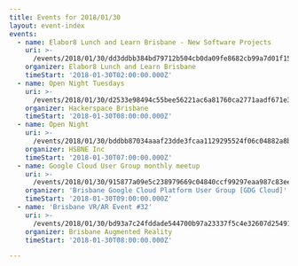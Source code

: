 ```yaml
---
title: Events for 2018/01/30
layout: event-index
events:
  - name: Elabor8 Lunch and Learn Brisbane - New Software Projects
    uri: >-
      /events/2018/01/30/dd3ddbb384bd79712b504cb0da09fe8682cb99a7d01f15b3d2e516a8601eda73
    organizer: Elabor8 Lunch and Learn Brisbane
    timeStart: '2018-01-30T02:00:00.000Z'
  - name: Open Night Tuesdays
    uri: >-
      /events/2018/01/30/d2533e98494c55bee56221ac6a81760ca2771aadf671e3478383f05ab062f8af
    organizer: Hackerspace Brisbane
    timeStart: '2018-01-30T08:00:00.000Z'
  - name: Open Night
    uri: >-
      /events/2018/01/30/bddbb87034aaaf23dde3fcaa1129295524f06c04882a8b35c57f1a865c0ff274
    organizer: HSBNE Inc
    timeStart: '2018-01-30T07:00:00.000Z'
  - name: Google Cloud User Group monthly meetup
    uri: >-
      /events/2018/01/30/915877a09e5c238979669c04840ccf99297eaa987c83ee11a4a1f259c70ab43b
    organizer: 'Brisbane Google Cloud Platform User Group [GDG Cloud]'
    timeStart: '2018-01-30T09:00:00.000Z'
  - name: 'Brisbane VR/AR Event #32'
    uri: >-
      /events/2018/01/30/bd93a7c24fddade544700b97a23337f5c4e32607d25491c3b9decd35ae8f7658
    organizer: Brisbane Augmented Reality
    timeStart: '2018-01-30T08:00:00.000Z'

---
```

